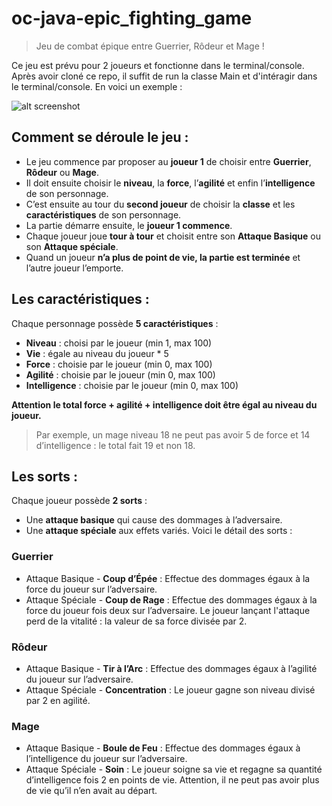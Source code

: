 # oc-java-epic_fighting_game

>Jeu de combat épique entre Guerrier, Rôdeur et Mage ! 

Ce jeu est prévu pour 2 joueurs et fonctionne dans le terminal/console.
Après avoir cloné ce repo, il suffit de run la classe Main et d'intéragir dans le terminal/console.
En voici un exemple :
 
 ![alt screenshot](https://user.oc-static.com/upload/2018/06/06/15282757736914_image2.png)

## Comment se déroule le jeu :
- Le jeu commence par proposer au **joueur 1** de choisir entre **Guerrier**, **Rôdeur** ou **Mage**.
- Il doit ensuite choisir le **niveau**, la **force**, l’**agilité** et enfin l’**intelligence** de son personnage.
- C’est ensuite au tour du **second joueur** de choisir la **classe** et les **caractéristiques** de son personnage.
- La partie démarre ensuite, le **joueur 1 commence**.
- Chaque joueur joue **tour à tour** et choisit entre son **Attaque Basique** ou son **Attaque spéciale**.
- Quand un joueur **n’a plus de point de vie, la partie est terminée** et l’autre joueur l’emporte.

## Les caractéristiques :
Chaque personnage possède **5 caractéristiques** :

- **Niveau** : choisi par le joueur (min 1, max 100)
- **Vie** : égale au niveau du joueur * 5
- **Force** : choisie par le joueur (min 0, max 100)
- **Agilité** : choisie par le joueur (min 0, max 100)
- **Intelligence** : choisie par le joueur (min 0, max 100)

**Attention le total force + agilité + intelligence doit être égal au niveau du joueur.**

> Par exemple, un mage niveau 18 ne peut pas avoir 5 de force et 14 d’intelligence : le total fait 19 et non 18.

## Les sorts :
Chaque joueur possède **2 sorts** :
- Une **attaque basique** qui cause des dommages à l’adversaire.
- Une **attaque spéciale** aux effets variés.
Voici le détail des sorts :

### Guerrier
- Attaque Basique - **Coup d’Épée** : Effectue des dommages égaux à la force du joueur sur l’adversaire.
- Attaque Spéciale - **Coup de Rage** : Effectue des dommages égaux à la force du joueur fois deux sur l’adversaire. Le joueur lançant l'attaque perd de la vitalité : la valeur de sa force divisée par 2.

### Rôdeur
- Attaque Basique - **Tir à l’Arc** : Effectue des dommages égaux à l’agilité du joueur sur l’adversaire.
- Attaque Spéciale - **Concentration** : Le joueur gagne son niveau divisé par 2 en agilité.

### Mage
- Attaque Basique - **Boule de Feu** : Effectue des dommages égaux à l’intelligence du joueur sur l’adversaire.
- Attaque Spéciale - **Soin** : Le joueur soigne sa vie et regagne sa quantité d’intelligence fois 2 en points de vie. Attention, il ne peut pas avoir plus de vie qu’il n’en avait au départ.

